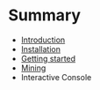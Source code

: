# Summary

* [Introduction](README.md)
* [Installation](chapter1.md)
* [Getting started](getting_started.md)
* [Mining](mining.md)
* Interactive Console

